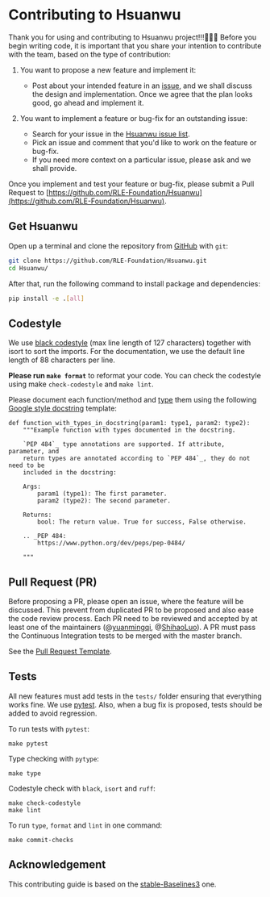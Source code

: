 # Contributing to Hsuanwu

Thank you for using and contributing to Hsuanwu project!!!👋👋👋 Before you begin writing code, it is important that you share your intention to contribute with the team, based on the type of contribution:

1. You want to propose a new feature and implement it:
    - Post about your intended feature in an [issue](https://github.com/RLE-Foundation/Hsuanwu/issues), and we shall discuss the design and implementation. Once we agree that the plan looks good, go ahead and implement it.

2. You want to implement a feature or bug-fix for an outstanding issue:
    - Search for your issue in the [Hsuanwu issue list](https://github.com/RLE-Foundation/Hsuanwu/issues).
    - Pick an issue and comment that you'd like to work on the feature or bug-fix.
    - If you need more context on a particular issue, please ask and we shall provide.

Once you implement and test your feature or bug-fix, please submit a Pull Request to [https://github.com/RLE-Foundation/Hsuanwu](https://github.com/RLE-Foundation/Hsuanwu).

## Get Hsuanwu
Open up a terminal and clone the repository from [GitHub](https://github.com/RLE-Foundation/Hsuanwu) with `git`:
``` sh
git clone https://github.com/RLE-Foundation/Hsuanwu.git
cd Hsuanwu/
```
After that, run the following command to install package and dependencies:
``` sh
pip install -e .[all]
```

## Codestyle
We use [black codestyle](https://github.com/psf/black) (max line length of 127 characters) together with isort to sort the imports. For the documentation, we use the default line length of 88 characters per line.

**Please run `make format`** to reformat your code. You can check the codestyle using make `check-codestyle` and `make lint`.

Please document each function/method and [type](https://google.github.io/pytype/user_guide.html) them using the following [Google style docstring](https://sphinxcontrib-napoleon.readthedocs.io/en/latest/example_google.html) template:
```
def function_with_types_in_docstring(param1: type1, param2: type2):
    """Example function with types documented in the docstring.

    `PEP 484`_ type annotations are supported. If attribute, parameter, and
    return types are annotated according to `PEP 484`_, they do not need to be
    included in the docstring:

    Args:
        param1 (type1): The first parameter.
        param2 (type2): The second parameter.

    Returns:
        bool: The return value. True for success, False otherwise.

    .. _PEP 484:
        https://www.python.org/dev/peps/pep-0484/

    """
```

## Pull Request (PR)
Before proposing a PR, please open an issue, where the feature will be discussed. This prevent from duplicated PR to be proposed and also ease the code review process. Each PR need to be reviewed and accepted by at least one of the maintainers (@[yuanmingqi](https://github.com/yuanmingqi), @[ShihaoLuo](https://github.com/orgs/RLE-Foundation/people/ShihaoLuo)). A PR must pass the Continuous Integration tests to be merged with the master branch.

See the [Pull Request Template](https://github.com/RLE-Foundation/Hsuanwu/blob/main/.github/PULL_REQUEST_TEMPLATE.md).

## Tests
All new features must add tests in the `tests/` folder ensuring that everything works fine. We use [pytest](https://pytest.org/). Also, when a bug fix is proposed, tests should be added to avoid regression.

To run tests with `pytest`:

```
make pytest
```

Type checking with `pytype`:

```
make type
```

Codestyle check with `black`, `isort` and `ruff`:

```
make check-codestyle
make lint
```

To run `type`, `format` and `lint` in one command:
```
make commit-checks
```

## Acknowledgement
This contributing guide is based on the [stable-Baselines3](https://github.com/DLR-RM/stable-baselines3/blob/master/CONTRIBUTING.md) one.